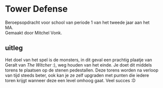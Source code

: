 # Tower Defense
Beroepsopdracht voor school van periode 1 van het tweede jaar aan het MA.  
Gemaakt door Mitchel Vonk.  

## uitleg
Het doel van het spel is de monsters, in dit geval een prachtig plaatje van Geralt van _The Witcher_ :), weg houden van het einde. Je doet dit middels torens te plaatsen op de stenen pedestallen. Deze torens worden na verloop van tijd steeds beter, ook kan je ze zelf upgraden met punten die iedere toren krijgt wanneer deze een level omhoog gaat. Veel succes :D